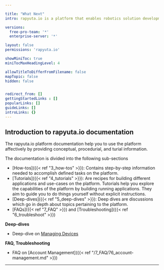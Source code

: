 ```yaml
---

title: "What Next"
intro: rapyuta.io is a platform that enables robotics solution development by providing the necessary software infrastructure and facilitating the interaction between multiple stakeholders who contribute to the solution development.

versions:
  free-pro-team: '*'
  enterprise-server: '*'

layout: false
permissions: 'rapyuta.io'

showMiniToc: true
miniTocMaxHeadingLevel: 4

allowTitleToDifferFromFilename: false
mapTopic: false
hidden: false


redirect_from: []
gettingStartedLinks : []
popularLinks: []
guideLinks: []
introLinks: {}
---
```



## Introduction to rapyuta.io documentation

The rapyuta.io platform documentation help you to use the platform affectively by providing  conceptual, procedurial, and turial information.

The documentation is divided into the following sub-sections

- [How-tos]({{< ref "3_how-tos" >}}): Contains step-by-step information needed to accomplish defined tasks on the platform. 
- [Tutorials]({{< ref "4_tutorials" >}}): Are recipes for building different applications and use-cases on the platform. Tutorials help you explore the capabilities of the platform by building running applications. They aim to guide you to do things yourself without explicit instructions.
- [Deep-dives]({{< ref "5_deep-dives" >}}): Deep dives are discussions which go in depth about topics pertaining to the platform. 
- [FAQs]({{< ref "7_FAQ" >}}) and [Troubleshooting]({{< ref "6_troubleshoot" >}})

<!-- Blog -->

**Deep-dives**

*  Deep-dive on [Managing Devices](/5_deep-dives/51_managing-devices)


**FAQ, Troubleshooting**

* FAQ on [Account Management]({{< ref "/7_FAQ/76_account-management.md" >}})

---

